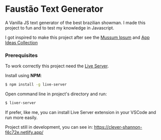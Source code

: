 # Faustão Text Generator

A Vanilla JS text generator of the best brazilian showman. I made this project to fun and to test my knowledge in Javascript.

I got inspired to make this project after see the <a href="https://github.com/diegofelipece/mussum-ipsum/" target="_blank">Mussum Ipsum</a> and <a href="https://github.com/florinpop17/app-ideas/" target="_blank">App Ideas Collection</a>

### Prerequisites

To work correctly this project need the <a href="https://github.com/tapio/live-server" target="_blank">Live Server</a>. <br />

Install using **NPM**:
```bash 
$ npm install -g live-server
```
Open command line in project's directory and run:
```bash
$ liver-server
```
If prefer, like me, you can install Live Server extension in your VSCode and run more easily.<br />

Project still in development, you can see in: https://clever-shannon-f4c72e.netlify.app/
